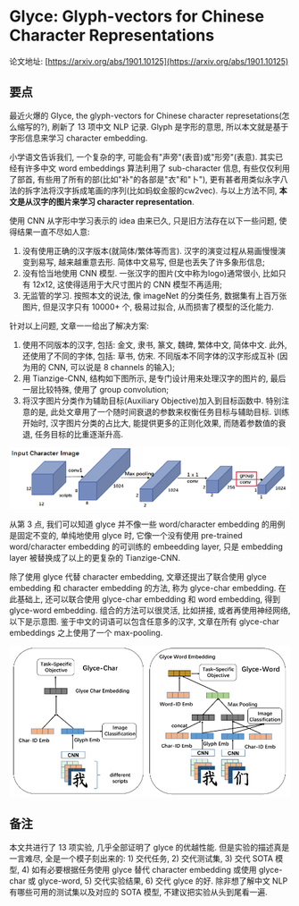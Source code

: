 # Glyce: Glyph-vectors for Chinese Character Representations

论文地址: [https://arxiv.org/abs/1901.10125](https://arxiv.org/abs/1901.10125)

## 要点

最近火爆的 Glyce, the glyph-vectors for Chinese character represetations\(怎么缩写的?\), 刷新了 13 项中文 NLP 记录. Glyph 是字形的意思, 所以本文就是基于字形信息来学习 character embedding.

小学语文告诉我们, 一个复杂的字, 可能会有"声旁"\(表音\)或"形旁"\(表意\). 其实已经有许多中文 word embeddings 算法利用了 sub-character 信息, 有些仅仅利用了部首, 有些用了所有的部\(比如"补"的各部是"衣"和"卜"\), 更有甚者用类似永字八法的拆字法将汉字拆成笔画的序列\(比如蚂蚁金服的cw2vec\). 与以上方法不同, **本文是从汉字的图片来学习 character representation**.

使用 CNN 从字形中学习表示的 idea 由来已久, 只是旧方法存在以下一些问题, 使得结果一直不尽如人意:

1. 没有使用正确的汉字版本\(就简体/繁体等而言\). 汉字的演变过程从易画慢慢演变到易写, 越来越重意去形. 简体中文易写, 但是也丢失了许多象形信息;
2. 没有恰当地使用 CNN 模型. 一张汉字的图片\(文中称为logo\)通常很小, 比如只有 12x12, 这使得适用于大尺寸图片的 CNN 模型不再适用;
3. 无监管的学习. 按照本文的说法, 像 imageNet 的分类任务, 数据集有上百万张图片, 但是汉字只有 10000+ 个, 极易过拟合, 从而损害了模型的泛化能力.

针对以上问题, 文章一一给出了解决方案:

1. 使用不同版本的汉字, 包括: 金文, 隶书, 篆文, 魏碑, 繁体中文, 简体中文. 此外, 还使用了不同的字体, 包括: 草书, 仿宋. 不同版本不同字体的汉字形成互补 \(因为用的 CNN, 可以说是 8 channels 的输入\);
2. 用 Tianzige-CNN, 结构如下图所示, 是专门设计用来处理汉字的图片的, 最后一层比较特殊, 使用了 group convolution;
3. 将汉字图片分类作为辅助目标\(Auxiliary Objective\)加入到目标函数中. 特别注意的是, 此处文章用了一个随时间衰退的参数来权衡任务目标与辅助目标. 训练开始时, 汉字图片分类的占比大, 能提供更多的正则化效果, 而随着参数值的衰退, 任务目标的比重逐渐升高.

![tianzige-cnn.png](../../.gitbook/assets/tianzige-cnn.png)

从第 3 点, 我们可以知道 glyce 并不像一些 word/character embedding 的用例是固定不变的, 单纯地使用 glyce 时, 它像一个没有使用 pre-trained word/character embedding 的可训练的 embeedding layer, 只是 embedding layer 被替换成了以上的更复杂的 Tianzige-CNN.

除了使用 glyce 代替 character embedding, 文章还提出了联合使用 glyce embedding 和 character embedding 的方法, 称为 glyce-char embedding. 在此基础上, 还可以联合使用 glyce-char embedding 和 word embedding, 得到 glyce-word embedding. 组合的方法可以很灵活, 比如拼接, 或者再使用神经网络, 以下是示意图. 鉴于中文的词语可以包含任意多的汉字, 文章在所有 glyce-char embeddings 之上使用了一个 max-pooling.

![glyce\_char\_word.png](../../.gitbook/assets/glyce_char_word.png)

## 备注

本文共进行了 13 项实验, 几乎全部证明了 glyce 的优越性能. 但是实验的描述真是一言难尽, 全是一个模子刻出来的: 1\) 交代任务, 2\) 交代测试集, 3\) 交代 SOTA 模型, 4\) 如有必要根据任务使用 glyce 替代 character embedding 或使用 glyce-char 或 glyce-word, 5\) 交代实验结果, 6\) 交代 glyce 的好. 除非想了解中文 NLP 有哪些可用的测试集以及对应的 SOTA 模型, 不建议把实验从头到尾看一遍.

